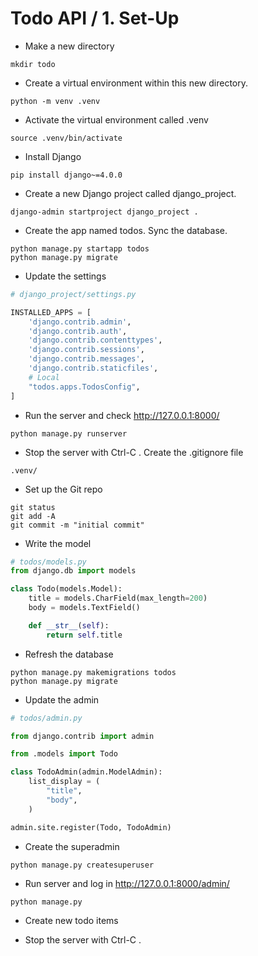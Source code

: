 Todo API / 1. Set-Up
========================================================

* Make a new directory

```shell
mkdir todo
```

* Create a virtual environment within this new directory. 

```shell
python -m venv .venv
```

* Activate the virtual environment called .venv
```shell
source .venv/bin/activate
```

* Install Django
```shell
pip install django~=4.0.0
```

* Create a new Django project called django_project. 
```shell
django-admin startproject django_project .
```



* Create the app named todos. Sync the database.
```shell
python manage.py startapp todos
python manage.py migrate
```

* Update the settings
```python
# django_project/settings.py

INSTALLED_APPS = [
    'django.contrib.admin',
    'django.contrib.auth',
    'django.contrib.contenttypes',
    'django.contrib.sessions',
    'django.contrib.messages',
    'django.contrib.staticfiles',
    # Local
    "todos.apps.TodosConfig",
]
```

* Run the server and check http://127.0.0.1:8000/
```shell
python manage.py runserver
```

* Stop the server with Ctrl-C . Create the .gitignore file
```.gitignore
.venv/
```

* Set up the Git repo
```shell
git status
git add -A
git commit -m "initial commit"
```

* Write the model
```python
# todos/models.py
from django.db import models

class Todo(models.Model):
    title = models.CharField(max_length=200)
    body = models.TextField()

    def __str__(self):
        return self.title
```

* Refresh the database
```shell
python manage.py makemigrations todos
python manage.py migrate
```

* Update the admin
```python
# todos/admin.py

from django.contrib import admin

from .models import Todo

class TodoAdmin(admin.ModelAdmin):
    list_display = (
        "title",
        "body",
    )

admin.site.register(Todo, TodoAdmin)
```

* Create the superadmin
```shell
python manage.py createsuperuser
```

* Run server and log in http://127.0.0.1:8000/admin/
```shell
python manage.py
```

* Create new todo items

* Stop the server with Ctrl-C .